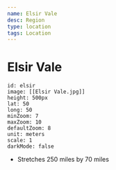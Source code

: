 ```yaml
---
name: Elsir Vale
desc: Region
type: location
tags: Location
---
```


# Elsir Vale 
```leaflet
id: elsir
image: [[Elsir Vale.jpg]]
height: 500px
lat: 50
long: 50
minZoom: 7
maxZoom: 10
defaultZoom: 8
unit: meters
scale: 1
darkMode: false
```
- Stretches 250 miles by 70 miles